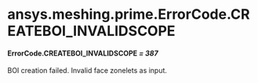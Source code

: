 <a id="ansys-meshing-prime-errorcode-createboi-invalidscope"></a>

# ansys.meshing.prime.ErrorCode.CREATEBOI_INVALIDSCOPE

<a id="ansys.meshing.prime.ErrorCode.CREATEBOI_INVALIDSCOPE"></a>

#### ErrorCode.CREATEBOI_INVALIDSCOPE *= 387*

BOI creation failed. Invalid face zonelets as input.

<!-- !! processed by numpydoc !! -->
